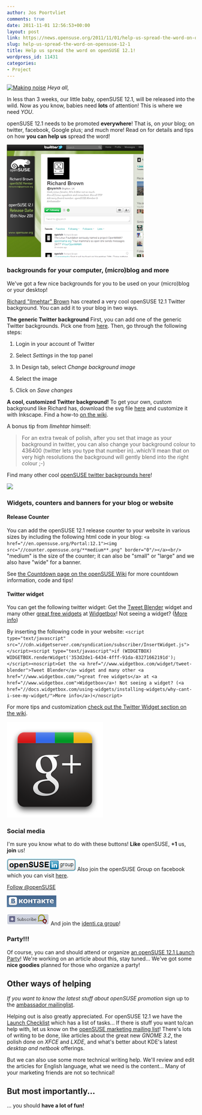 ```yaml
---
author: Jos Poortvliet
comments: true
date: 2011-11-01 12:56:53+00:00
layout: post
link: https://news.opensuse.org/2011/11/01/help-us-spread-the-word-on-opensuse-12-1/
slug: help-us-spread-the-word-on-opensuse-12-1
title: Help us spread the word on openSUSE 12.1!
wordpress_id: 11431
categories:
- Project
---
```


[![Making noise](//farm5.static.flickr.com/4044/4316533311_84a562b59c_m.jpg)](//www.flickr.com/photos/iboy/4316533311/)
_Heya all,_

In less than 3 weeks, our little baby, openSUSE 12.1, will be released into the wild. Now as you know, babies need **lots** of attention! This is where we need _YOU_.

openSUSE 12.1 needs to be promoted **everywhere**! That is, on _your_ blog; on twitter, facebook, Google plus; and much more! Read on for details and tips on how **you can help us** spread the word!<!-- more -->

[![twitter cool background small](/wp-content/uploads/2011/10/twitter_small.png)](https://twitter.com/#!/sysrich)


### backgrounds for your computer, (micro)blog and more


We've got a few nice backgrounds for you to be used on your (micro)blog or your desktop!

[Richard "Ilmehtar" Brown](https://twitter.com/#!/sysrich) has created a very cool openSUSE 12.1 Twitter background. You can add it to your blog in two ways.

**The generic Twitter background**
First, you can add one of the generic Twitter backgrounds. Pick one from [here](//en.opensuse.org/openSUSE:Buttons_and_banners#Sidebars_for_Twitter).
Then, go through the following steps:



	
  1. Login in your account of Twitter

	
  2. Select _Settings_ in the top panel

	
  3. In Design tab, select _Change background image_

	
  4. Select the image

	
  5. Click on _Save changes_


**A cool, customized Twitter background!**
To get your own, custom background like Richard has, download the svg file [here](//en.opensuse.org/File:OS_SB_openSUSE12.1_custom_by_Richard.svg) and customize it with Inkscape. Find a how-to [on the wiki](//en.opensuse.org/openSUSE:Buttons_and_banners#How_to_customize_the_svg_files).

A bonus tip from _Ilmehtar_ himself:


<blockquote>For an extra tweak of polish, after you set that image as your background in twitter, you can also change your background colour to 436400 (twitter lets you type that number in)..which'll mean that on very high resolutions the background will gently blend into the right colour ;-)</blockquote>


Find many other cool [openSUSE twitter backgrounds here](//en.opensuse.org/openSUSE:Buttons_and_banners#Sidebars_for_Twitter)!

[![](//counter.opensuse.org/small.png)](//en.opensuse.org/Portal:12.1)


### Widgets, counters and banners for your blog or website




#### Release Counter


You can add the openSUSE 12.1 release counter to your website in various sizes by including the following html code in your blog:
`<a href="//en.opensuse.org/Portal:12.1"><img src="//counter.opensuse.org/**medium**.png" border="0"/></a><br/>`
"medium" is the size of the counter; it can also be "small" or "large" and we also have "wide" for a banner.

See [the Countdown page on the openSUSE Wiki](//en.opensuse.org/openSUSE:Countdown) for more countdown information, code and tips!


#### Twitter widget


You can get the following twitter widget:
Get the [Tweet Blender](//www.widgetbox.com/widget/tweet-blender) widget and many other [great free widgets](//www.widgetbox.com/) at [Widgetbox](//www.widgetbox.com)! Not seeing a widget? ([More info](//docs.widgetbox.com/using-widgets/installing-widgets/why-cant-i-see-my-widget/))

By inserting the following code in your website:
`<script type="text/javascript" src="//cdn.widgetserver.com/syndication/subscriber/InsertWidget.js"></script><script type="text/javascript">if (WIDGETBOX) WIDGETBOX.renderWidget('353d2de1-6434-4fff-91da-83271662191d');</script><noscript>Get the <a href="//www.widgetbox.com/widget/tweet-blender">Tweet Blender</a> widget and many other <a href="//www.widgetbox.com/">great free widgets</a> at <a href="//www.widgetbox.com">Widgetbox</a>! Not seeing a widget? (<a href="//docs.widgetbox.com/using-widgets/installing-widgets/why-cant-i-see-my-widget/">More info</a>)</noscript>`

For more tips and customization [check out the Twitter Widget section on the wiki](//en.opensuse.org/openSUSE:Buttons_and_banners#Twitter_Widget).

[![Google Plus logo](/wp-content/uploads/2011/11/gplus.png)](//gpc.fm/l/opensuseusers)


### Social media


I'm sure you know what to do with these buttons! **Like** openSUSE, **+1** us, **join** us!








[![linkedin group](/wp-content/uploads/2011/10/btn_myprofile_160x33.png)](//www.linkedin.com/groupRegistration?gid=61388)
Also join the openSUSE Group on facebook which you can visit [here](//www.facebook.com/groups/opensuseproject/).

[Follow @openSUSE](https://twitter.com/openSUSE)


[![vkontakte](/wp-content/uploads/2011/10/vkohtakte.png)](//vkontakte.ru/opensuseorg)

[![follow identi.ca](/wp-content/uploads/2011/10/follow-identi.ca_.png)](//identi.ca/openSUSE)
And join the [identi.ca group](//identi.ca/group/openSUSE)! 



### Party!!!


Of course, you can and should attend or organize [an openSUSE 12.1 Launch Party](//en.opensuse.org/openSUSE:Launch_parties)! We're working on an article about this, stay tuned... We've got some **nice goodies** planned for those who organize a party!


## Other ways of helping


_If you want to know the latest stuff about openSUSE promotion_ sign up to the [ambassador mailinglist](//lists.opensuse.org/opensuse-ambassadors).

Helping out is also greatly appreciated. For openSUSE 12.1 we have the [Launch Checklist](//en.opensuse.org/openSUSE:Launch_Checklist) which has a list of tasks... If there is stuff you want to/can help with, let us know on the [openSUSE marketing mailing list](//lists.opensuse.org/opensuse-marketing)! There's lots of writing to be done, like articles about the great new _GNOME 3.2_, the polish done on _XFCE_ and _LXDE_, and what's better about KDE's latest _desktop and netbook_ offerings.

But we can also use some more technical writing help. We'll review and edit the articles for English language, what we need is the content... Many of your marketing friends are not so technical!


## But most importantly...


... you should **have a lot of fun!**
